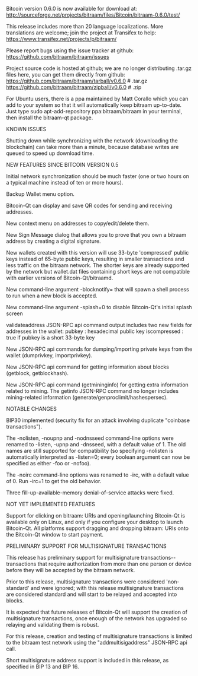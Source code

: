 Bitcoin version 0.6.0 is now available for download at:
http://sourceforge.net/projects/bitraam/files/Bitcoin/bitraam-0.6.0/test/

This release includes more than 20 language localizations.
More translations are welcome; join the
project at Transifex to help:
https://www.transifex.net/projects/p/bitraam/

Please report bugs using the issue tracker at github:
https://github.com/bitraam/bitraam/issues

Project source code is hosted at github; we are no longer
distributing .tar.gz files here, you can get them
directly from github:
https://github.com/bitraam/bitraam/tarball/v0.6.0  # .tar.gz
https://github.com/bitraam/bitraam/zipball/v0.6.0  # .zip

For Ubuntu users, there is a ppa maintained by Matt Corallo which
you can add to your system so that it will automatically keep
bitraam up-to-date.  Just type
sudo apt-add-repository ppa:bitraam/bitraam
in your terminal, then install the bitraam-qt package.


KNOWN ISSUES

Shutting down while synchronizing with the network
(downloading the blockchain) can take more than a minute,
because database writes are queued to speed up download
time.


NEW FEATURES SINCE BITCOIN VERSION 0.5

Initial network synchronization should be much faster
(one or two hours on a typical machine instead of ten or more
hours).

Backup Wallet menu option.

Bitcoin-Qt can display and save QR codes for sending
and receiving addresses.

New context menu on addresses to copy/edit/delete them.

New Sign Message dialog that allows you to prove that you
own a bitraam address by creating a digital
signature.

New wallets created with this version will
use 33-byte 'compressed' public keys instead of
65-byte public keys, resulting in smaller
transactions and less traffic on the bitraam
network. The shorter keys are already supported
by the network but wallet.dat files containing
short keys are not compatible with earlier
versions of Bitcoin-Qt/bitraamd.

New command-line argument -blocknotify=<command>
that will spawn a shell process to run <command> 
when a new block is accepted.

New command-line argument -splash=0 to disable
Bitcoin-Qt's initial splash screen

validateaddress JSON-RPC api command output includes
two new fields for addresses in the wallet:
pubkey : hexadecimal public key
iscompressed : true if pubkey is a short 33-byte key

New JSON-RPC api commands for dumping/importing
private keys from the wallet (dumprivkey, importprivkey).

New JSON-RPC api command for getting information about
blocks (getblock, getblockhash).

New JSON-RPC api command (getmininginfo) for getting
extra information related to mining. The getinfo
JSON-RPC command no longer includes mining-related
information (generate/genproclimit/hashespersec).



NOTABLE CHANGES

BIP30 implemented (security fix for an attack involving
duplicate "coinbase transactions").

The -nolisten, -noupnp and -nodnsseed command-line
options were renamed to -listen, -upnp and -dnsseed,
with a default value of 1. The old names are still
supported for compatibility (so specifying -nolisten
is automatically interpreted as -listen=0; every
boolean argument can now be specified as either
-foo or -nofoo).

The -noirc command-line options was renamed to
-irc, with a default value of 0. Run -irc=1 to
get the old behavior.

Three fill-up-available-memory denial-of-service
attacks were fixed.


NOT YET IMPLEMENTED FEATURES

Support for clicking on bitraam: URIs and
opening/launching Bitcoin-Qt is available only on Linux,
and only if you configure your desktop to launch
Bitcoin-Qt. All platforms support dragging and dropping
bitraam: URIs onto the Bitcoin-Qt window to start
payment.


PRELIMINARY SUPPORT FOR MULTISIGNATURE TRANSACTIONS

This release has preliminary support for multisignature
transactions-- transactions that require authorization
from more than one person or device before they
will be accepted by the bitraam network.

Prior to this release, multisignature transactions
were considered 'non-standard' and were ignored;
with this release multisignature transactions are
considered standard and will start to be relayed
and accepted into blocks.

It is expected that future releases of Bitcoin-Qt
will support the creation of multisignature transactions,
once enough of the network has upgraded so relaying
and validating them is robust.

For this release, creation and testing of multisignature
transactions is limited to the bitraam test network using
the "addmultisigaddress" JSON-RPC api call.

Short multisignature address support is included in this
release, as specified in BIP 13 and BIP 16.
